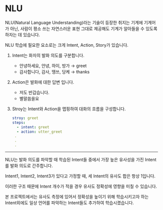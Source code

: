 # NLU

NLU(Natural Language Understanding)라는 기술이 등장한 취지는 기계에 기계어가 아닌, 사람이 평소 쓰는 자연스러운 표현 그대로 제공해도 기계가 알아들을 수 있도록 하자는 데 있습니다.

NLU 학습에 필요한 요소로는 크게 Intent, Action, Story가 있습니다.

1. Intent는 화자의 발화 의도를 구분합니다.
   - 안녕하세요, 안녕, 하이, 방가 → greet
   - 감사합니다, 감사, 땡쓰, 당케 → thanks
2. Action은 발화에 대한 답변 입니다.
   - 저도 반갑습니다.
   - 별말씀을요
3. Stroy는 Intent와 Action을 맵핑하여 대화의 흐름을 구성합니다.

   ```yaml
   stroy: greet
   steps:
     - intent: greet
     - action: utter_greet
   	.
   	.
   	.
   ```

---

NLU는 발화 의도를 파악할 때 학습된 Intent들 중에서 가장 높은 유사성을 가진 Intent를 발화 의도로 간주합니다.

Intent1, Intent2, Intent3가 있다고 가정할 때, 세 Intent의 유사도 합은 항상 1입니다.

이러한 구조 때문에 Intent 개수가 적을 경우 유사도 정확성에 영향을 미칠 수 있습니다.

본 프로젝트에서는 유사도 측정에 있어서 정확성을 높이기 위해 학습시키고자 하는 Intent외에도 일상 언어를 파악하는 Intent들도 추가하여 학습시켰습니다.

